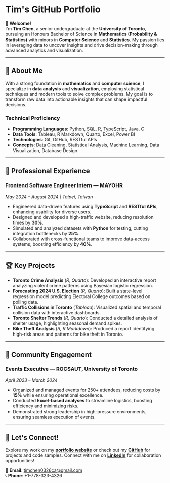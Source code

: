 # Tim's GitHub Portfolio

👋 **Welcome!**  
I'm **Tim Chen**, a senior undergraduate at the **University of Toronto**, pursuing an Honours Bachelor of Science in **Mathematics (Probability & Statistics)** with minors in **Computer Science** and **Statistics**. My passion lies in leveraging data to uncover insights and drive decision-making through advanced analytics and visualization.

---

## 🎯 **About Me**  
With a strong foundation in **mathematics** and **computer science**, I specialize in **data analysis** and **visualization**, employing statistical techniques and modern tools to solve complex problems. My goal is to transform raw data into actionable insights that can shape impactful decisions.

### **Technical Proficiency**  
- **Programming Languages**: Python, SQL, R, TypeScript, Java, C  
- **Data Tools**: Tableau, R Markdown, Quarto, Excel, Power BI  
- **Technologies**: Git, GitHub, RESTful APIs  
- **Concepts**: Data Cleaning, Statistical Analysis, Machine Learning, Data Visualization, Database Design  

---

## 💼 **Professional Experience**  

### Frontend Software Engineer Intern — **MAYOHR**  
*May 2024 – August 2024 | Taipei, Taiwan*  
- Engineered data-driven features using **TypeScript** and **RESTful APIs**, enhancing usability for diverse users.  
- Designed and developed a high-traffic website, reducing resolution times by **30%**.  
- Simulated and analyzed datasets with **Python** for testing, cutting integration bottlenecks by **25%**.  
- Collaborated with cross-functional teams to improve data-access systems, boosting efficiency by **40%**.  

---

## 🏆 **Key Projects**  
- **Toronto Crime Analysis** (*R, Quarto*): Developed an interactive report analyzing violent crime patterns using Bayesian logistic regression.  
- **Forecasting 2024 U.S. Election** (*R, Quarto*): Built a state-level regression model predicting Electoral College outcomes based on polling data.  
- **Traffic Collisions in Toronto** (*Tableau*): Visualized spatial and temporal collision data with interactive dashboards.  
- **Toronto Shelter Trends** (*R, Quarto*): Conducted a detailed analysis of shelter usage, highlighting seasonal demand spikes.  
- **Bike Theft Analysis** (*R, R Markdown*): Produced a report identifying high-risk areas and patterns for bike theft in Toronto.  

---

## 🌟 **Community Engagement**  

### Events Executive — **ROCSAUT, University of Toronto**  
*April 2023 – March 2024*  
- Organized and managed events for 250+ attendees, reducing costs by **15%** while ensuring operational excellence.  
- Conducted **Excel-based analyses** to streamline logistics, boosting efficiency and minimizing risks.  
- Demonstrated strong leadership in high-pressure environments, ensuring seamless execution of events.  

---

## 🚀 **Let's Connect!**  
Explore my work on my [**portfolio website**](https://timchen0326.github.io/portfolio-website/) or check out my [**GitHub**](https://github.com/timchen0326) for projects and code samples. Connect with me on [**LinkedIn**](https://www.linkedin.com/in/timchen0326) for collaboration opportunities!  

📧 **Email**: [timchen0326ca@gmail.com](mailto:timchen0326ca@gmail.com)  
📞 **Phone**: +1-778-323-4326  
